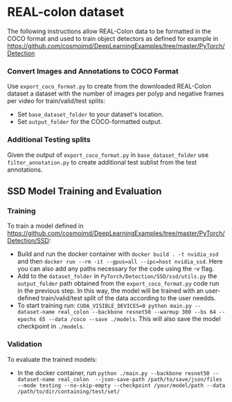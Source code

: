 # REAL-colon dataset

The following instructions allow REAL-Colon data to be formatted in the COCO format and used to train object detectors as defined for example in https://github.com/cosmoimd/DeepLearningExamples/tree/master/PyTorch/Detection

### Convert Images and Annotations to COCO Format
Use `export_coco_format.py` to create from the downloaded REAL-Colon dataset a dataset with the number of images per polyp and negative frames per video for train/valid/test splits:
- Set `base_dataset_folder` to your dataset's location.
- Set `output_folder` for the COCO-formatted output.

### Additional Testing splits
Given the output of `export_coco_format.py` in `base_dataset_folder`  use `filter_annotation.py` to create additional test sublist from the test annotations.

## SSD Model Training and Evaluation
### Training
To train a model defined in https://github.com/cosmoimd/DeepLearningExamples/tree/master/PyTorch/Detection/SSD:
- Build and run the docker container with `docker build . -t nvidia_ssd` and then `docker run --rm -it --gpus=all --ipc=host nvidia_ssd`. Here you can also
add any paths necessary for the code using the -v flag.
- Add to the `dataset_folder` in `PyTorch/Detection/SSD/ssd/utils.py` the `output_folder` path obtained from the `export_coco_format.py` code run in the previous step. In this way, the model will be trained with an user-defined train/valid/test split of the data according to the user needds. 
- To start training run: `CUDA_VISIBLE_DEVICES=0 python main.py --dataset-name real_colon --backbone resnet50 --warmup 300 --bs 64 --epochs 65 --data /coco --save ./models`.
This will also save the model checkpoint in `./models`.

### Validation
To evaluate the trained models:
- In the docker container, run `python ./main.py --backbone resnet50 --dataset-name real_colon 
--json-save-path /path/to/save/json/files --mode testing --no-skip-empty --checkpoint /your/model/path --data /path/to/dir/containing/test/set/`
